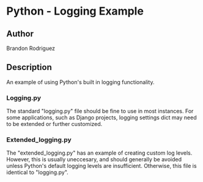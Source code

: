 
# Python - Logging Example

## Author
Brandon Rodriguez

## Description
An example of using Python's built in logging functionality.

### Logging.py
The standard "logging.py" file should be fine to use in most instances. For some applications, such as Django projects,
logging settings dict may need to be extended or further customized.

### Extended_logging.py
The "extended_logging.py" has an example of creating custom log levels. However, this is usually uneccesary, and should
generally be avoided unless Python's default logging levels are insufficient. Otherwise, this file is identical to
"logging.py".
